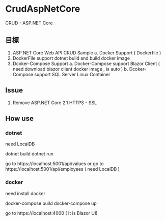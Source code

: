 # CrudAspNetCore
CRUD - ASP.NET Core 

## 目標

1. ASP.NET Core Web API CRUD Sample
    a. Docker Support ( Dockerfile )
3. DockerFile support dotnet build and build docker image
3. Dcoker-Compose Support
    a. Docker-Compose support Blazor Client ( need download blazor client docker image , is auto )
    b. Dcoker-Compose support SQL Server Linux Container

## Issue

1. Remove ASP.NET Core 2.1 HTTPS - SSL

## How use
### dotnet
need LocalDB

dotnet build
dotnet run

go to https://localhost:5001/api/values
or
go to https://localhost:5001/api/employees ( need LocalDB )

### docker 
need install docker 

docker-compose build
docker-compose up

go to https://localhost:4000 ( It is Blazor UI)